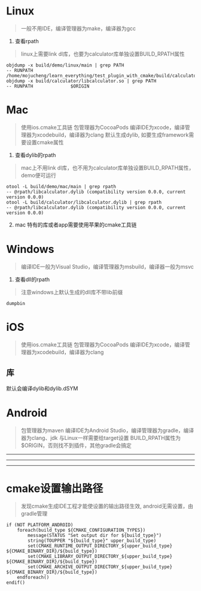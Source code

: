# Linux
> 一般不用IDE，编译管理器为make，编译器为gcc
1. 查看rpath
> linux上需要link dl库，也要为calculator库单独设置BUILD_RPATH属性
```
objdump -x build/demo/linux/main | grep PATH
-- RUNPATH              /home/mojucheng/learn_everything/test_plugin_with_cmake/build/calculator
objdump -x build/calculator/libcalculator.so | grep PATH
-- RUNPATH              $ORIGIN
```
# Mac
> 使用ios.cmake工具链
> 包管理器为CocoaPods
> 编译IDE为xcode，编译管理器为xcodebuild，编译器为clang
默认生成dylib, 如要生成framework需要设置cmake属性
1. 查看dylib的rpath
> mac上不用link dl库，也不用为calculator库单独设置BUILD_RPATH属性，demo便可运行
```
otool -L build/demo/mac/main | grep rpath
-- @rpath/libcalculator.dylib (compatibility version 0.0.0, current version 0.0.0)
otool -L build/calculator/libcalculator.dylib | grep rpath 
-- @rpath/libcalculator.dylib (compatibility version 0.0.0, current version 0.0.0)
```
2. mac 特有的库或者app需要使用苹果的cmake工具链
# Windows
> 编译IDE一般为Visual Studio，编译管理器为msbuild，编译器一般为msvc
1. 查看dll的rpath
> 注意windows上默认生成的dll库不带lib前缀
```
dumpbin
```
# iOS
> 使用ios.cmake工具链
> 包管理器为CocoaPods
> 编译IDE为xcode，编译管理器为xcodebuild，编译器为clang
## 库
默认会编译dylib和dylib.dSYM

# Android
> 包管理器为maven
> 编译IDE为Android Studio，编译管理器为gradle，编译器为clang、jdk
> 与Linux一样需要给target设置 BUILD_RPATH属性为$ORIGIN，否则找不到插件，其他gradle会搞定

---
---
---
# cmake设置输出路径
> 发现cmake生成IDE工程才能使设置的输出路径生效, android无需设置，由gradle管理
```
if (NOT PLATFORM_ANDROID)
    foreach(build_type ${CMAKE_CONFIGURATION_TYPES})
        message(STATUS "Set output dir for ${build_type}")
        string(TOUPPER "${build_type}" upper_build_type)
        set(CMAKE_RUNTIME_OUTPUT_DIRECTORY_${upper_build_type} ${CMAKE_BINARY_DIR}/${build_type})
        set(CMAKE_LIBRARY_OUTPUT_DIRECTORY_${upper_build_type} ${CMAKE_BINARY_DIR}/${build_type})
        set(CMAKE_ARCHIVE_OUTPUT_DIRECTORY_${upper_build_type} ${CMAKE_BINARY_DIR}/${build_type})
    endforeach()
endif()
```